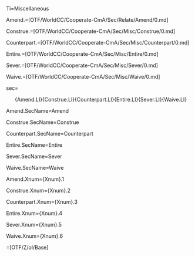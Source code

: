 Ti=Miscellaneous

Amend.=[OTF/WorldCC/Cooperate-CmA/Sec/Relate/Amend/0.md]

Construe.=[OTF/WorldCC/Cooperate-CmA/Sec/Misc/Construe/0.md]

Counterpart.=[OTF/WorldCC/Cooperate-CmA/Sec/Misc/Counterpart/0.md]

Entire.=[OTF/WorldCC/Cooperate-CmA/Sec/Misc/Entire/0.md]

Sever.=[OTF/WorldCC/Cooperate-CmA/Sec/Misc/Sever/0.md]

Waive.=[OTF/WorldCC/Cooperate-CmA/Sec/Misc/Waive/0.md]

sec=<ol>{Amend.LI}{Construe.LI}{Counterpart.LI}{Entire.LI}{Sever.LI}{Waive.LI}</ol>

Amend.SecName=Amend

Construe.SecName=Construe

Counterpart.SecName=Counterpart

Entire.SecName=Entire

Sever.SecName=Sever

Waive.SecName=Waive


Amend.Xnum={Xnum}.1

Construe.Xnum={Xnum}.2

Counterpart.Xnum={Xnum}.3

Entire.Xnum={Xnum}.4

Sever.Xnum={Xnum}.5

Waive.Xnum={Xnum}.6

=[OTF/Z/ol/Base]
